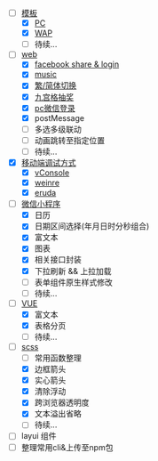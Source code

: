 - [ ] [模板](template/)
  - [x] [PC](template/pc)
  - [x] [WAP](template/wap)
  - [ ] 待续...
- [ ] [web](web/)
  - [x] [facebook share & login](web/facebook)
  - [x] [music](web/music)
  - [x] [繁/简体切换](web/translate)
  - [x] [九宫格抽奖](web/lottery)
  - [x] [pc微信登录](web/wechat)
  - [x]  postMessage
  - [ ]  多选多级联动
  - [ ]  动画跳转至指定位置
  - [ ] 待续...
- [x] [移动端调试方式](debug/)
  - [x] [vConsole](debug/vConsole)
  - [x] [weinre](debug/weinre)
  - [x] [eruda](debug/eruda)
- [ ] [微信小程序](miniprogram/)
	- [x] 日历
	- [x] 日期区间选择(年月日时分秒组合)
	- [x] 富文本
	- [x] 图表
	- [x] 相关接口封装
	- [x] 下拉刷新 && 上拉加载
	- [ ] 表单组件原生样式修改
  - [ ] 待续...
- [ ] [VUE](vue/)
	- [x] 富文本
	- [x] 表格分页
  - [ ] 待续... 
- [ ] [scss](scss/)
	- [ ] 常用函数整理	
    - [x] 边框箭头
    - [x] 实心箭头
    - [x] 清除浮动
    - [x] 跨浏览器透明度
    - [x] 文本溢出省略
    - [ ] 待续... 
- [ ] layui 组件
- [ ] 整理常用cli&上传至npm包